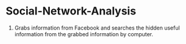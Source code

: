 # Social-Network-Analysis

1) Grabs information from Facebook and searches the hidden useful information from the grabbed information by computer. 

